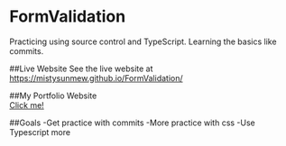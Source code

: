 # FormValidation
Practicing using source control and TypeScript. Learning the basics like commits.

##Live Website
See the live website at https://mistysunmew.github.io/FormValidation/ 

##My Portfolio Website  
[Click me!](https://michaelforbesportfolio.netlify.app/)

##Goals 
-Get practice with commits
-More practice with css
-Use Typescript more

